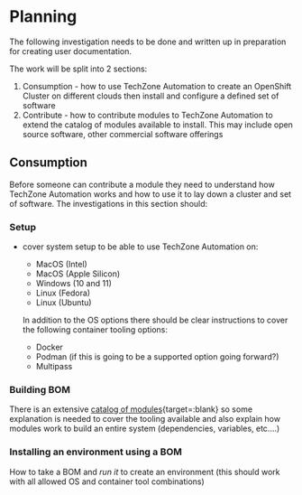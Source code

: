 # Planning

The following investigation needs to be done and written up in preparation for creating user documentation.

The work will be split into 2 sections:

1. Consumption - how to use TechZone Automation to create an OpenShift Cluster on different clouds then install and configure a defined set of software
2. Contribute - how to contribute modules to TechZone Automation to extend the catalog of modules available to install.  This may include open source software, other commercial software offerings

## Consumption

Before someone can contribute a module they need to understand how TechZone Automation works and how to use it to lay down a cluster and set of software. The investigations in this section should:

### Setup

-   cover system setup to be able to use TechZone Automation on:
    -   MacOS (Intel)
    -   MacOS (Apple Silicon)
    -   Windows (10 and 11)
    -   Linux (Fedora)
    -   Linux (Ubuntu)

    In addition to the OS options there should be clear instructions to cover the following container tooling options:

    -   Docker
    -   Podman (if this is going to be a supported option going forward?)
    -   Multipass

### Building BOM

There is an extensive [catalog of modules](https://modules.cloudnativetoolkit.dev){target=:blank} so some explanation is needed to cover the tooling available and also explain how modules work to build an entire system (dependencies, variables, etc....)

### Installing an environment using a BOM

How to take a BOM and *run it* to create an environment (this should work with all allowed OS and container tool combinations)
